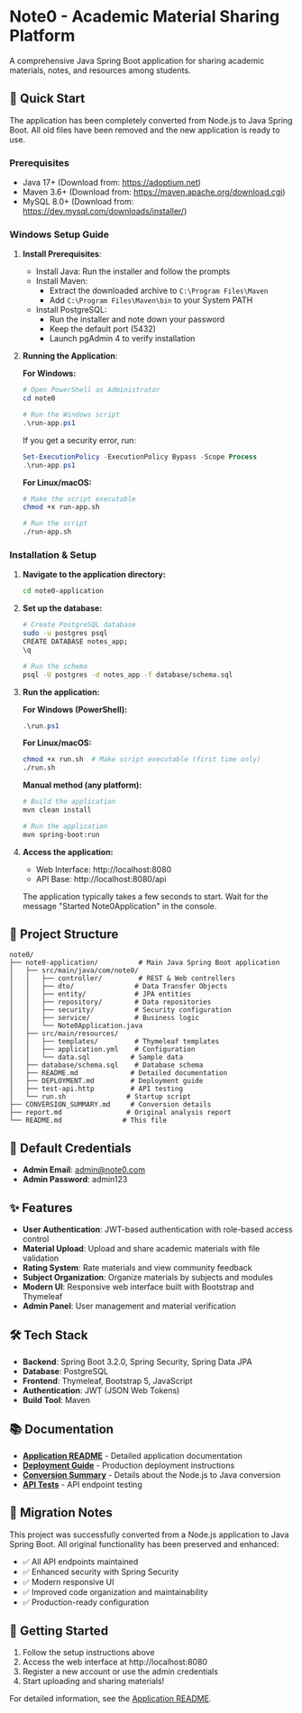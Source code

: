 # Note0 - Academic Material Sharing Platform

A comprehensive Java Spring Boot application for sharing academic materials, notes, and resources among students.

## 🚀 Quick Start

The application has been completely converted from Node.js to Java Spring Boot. All old files have been removed and the new application is ready to use.

### Prerequisites
- Java 17+ (Download from: https://adoptium.net)
- Maven 3.6+ (Download from: https://maven.apache.org/download.cgi)
- MySQL 8.0+ (Download from: https://dev.mysql.com/downloads/installer/)

### Windows Setup Guide

1. **Install Prerequisites**:
   - Install Java: Run the installer and follow the prompts
   - Install Maven: 
     - Extract the downloaded archive to `C:\Program Files\Maven`
     - Add `C:\Program Files\Maven\bin` to your System PATH
   - Install PostgreSQL:
     - Run the installer and note down your password
     - Keep the default port (5432)
     - Launch pgAdmin 4 to verify installation

2. **Running the Application**:

   **For Windows:**
   ```powershell
   # Open PowerShell as Administrator
   cd note0
   
   # Run the Windows script
   .\run-app.ps1
   ```

   If you get a security error, run:
   ```powershell
   Set-ExecutionPolicy -ExecutionPolicy Bypass -Scope Process
   .\run-app.ps1
   ```

   **For Linux/macOS:**
   ```bash
   # Make the script executable
   chmod +x run-app.sh
   
   # Run the script
   ./run-app.sh
   ```

### Installation & Setup

1. **Navigate to the application directory:**
   ```bash
   cd note0-application
   ```

2. **Set up the database:**
   ```bash
   # Create PostgreSQL database
   sudo -u postgres psql
   CREATE DATABASE notes_app;
   \q
   
   # Run the schema
   psql -U postgres -d notes_app -f database/schema.sql
   ```

3. **Run the application:**

   **For Windows (PowerShell):**
   ```powershell
   .\run.ps1
   ```

   **For Linux/macOS:**
   ```bash
   chmod +x run.sh  # Make script executable (first time only)
   ./run.sh
   ```

   **Manual method (any platform):**
   ```bash
   # Build the application
   mvn clean install
   
   # Run the application
   mvn spring-boot:run
   ```

4. **Access the application:**
   - Web Interface: http://localhost:8080
   - API Base: http://localhost:8080/api
   
   The application typically takes a few seconds to start. Wait for the message "Started Note0Application" in the console.

## 📁 Project Structure

```
note0/
├── note0-application/          # Main Java Spring Boot application
│   ├── src/main/java/com/note0/
│   │   ├── controller/         # REST & Web controllers
│   │   ├── dto/               # Data Transfer Objects
│   │   ├── entity/            # JPA entities
│   │   ├── repository/        # Data repositories
│   │   ├── security/          # Security configuration
│   │   ├── service/           # Business logic
│   │   └── Note0Application.java
│   ├── src/main/resources/
│   │   ├── templates/         # Thymeleaf templates
│   │   ├── application.yml    # Configuration
│   │   └── data.sql          # Sample data
│   ├── database/schema.sql    # Database schema
│   ├── README.md             # Detailed documentation
│   ├── DEPLOYMENT.md         # Deployment guide
│   ├── test-api.http         # API testing
│   └── run.sh               # Startup script
├── CONVERSION_SUMMARY.md     # Conversion details
├── report.md                # Original analysis report
└── README.md               # This file
```

## 🔑 Default Credentials

- **Admin Email**: admin@note0.com
- **Admin Password**: admin123

## ✨ Features

- **User Authentication**: JWT-based authentication with role-based access control
- **Material Upload**: Upload and share academic materials with file validation
- **Rating System**: Rate materials and view community feedback
- **Subject Organization**: Organize materials by subjects and modules
- **Modern UI**: Responsive web interface built with Bootstrap and Thymeleaf
- **Admin Panel**: User management and material verification

## 🛠️ Tech Stack

- **Backend**: Spring Boot 3.2.0, Spring Security, Spring Data JPA
- **Database**: PostgreSQL
- **Frontend**: Thymeleaf, Bootstrap 5, JavaScript
- **Authentication**: JWT (JSON Web Tokens)
- **Build Tool**: Maven

## 📚 Documentation

- **[Application README](note0-application/README.md)** - Detailed application documentation
- **[Deployment Guide](note0-application/DEPLOYMENT.md)** - Production deployment instructions
- **[Conversion Summary](CONVERSION_SUMMARY.md)** - Details about the Node.js to Java conversion
- **[API Tests](note0-application/test-api.http)** - API endpoint testing

## 🔄 Migration Notes

This project was successfully converted from a Node.js application to Java Spring Boot. All original functionality has been preserved and enhanced:

- ✅ All API endpoints maintained
- ✅ Enhanced security with Spring Security
- ✅ Modern responsive UI
- ✅ Improved code organization and maintainability
- ✅ Production-ready configuration

## 🚀 Getting Started

1. Follow the setup instructions above
2. Access the web interface at http://localhost:8080
3. Register a new account or use the admin credentials
4. Start uploading and sharing materials!

For detailed information, see the [Application README](note0-application/README.md).
